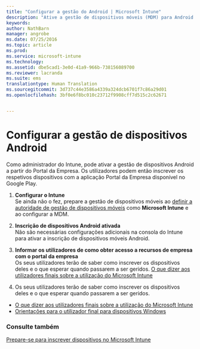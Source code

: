 ```yaml
---
title: "Configurar a gestão do Android | Microsoft Intune"
description: "Ative a gestão de dispositivos móveis (MDM) para Android e dispositivos KNOX com o Microsoft Intune."
keywords: 
author: NathBarn
manager: angrobe
ms.date: 07/25/2016
ms.topic: article
ms.prod: 
ms.service: microsoft-intune
ms.technology: 
ms.assetid: dbe5cad1-3e0d-41a9-966b-738156089700
ms.reviewer: lacranda
ms.suite: ems
translationtype: Human Translation
ms.sourcegitcommit: 3d737c44e3586a4339a324dcb6701f7c86a29d01
ms.openlocfilehash: 3bf0e6f8bc010c23712f9908cff7d515c2c62671


---
```


# Configurar a gestão de dispositivos Android
Como administrador do Intune, pode ativar a gestão de dispositivos Android a partir do Portal da Empresa. Os utilizadores podem então inscrever os respetivos dispositivos com a aplicação Portal da Empresa disponível no Google Play.

1.  **Configurar o Intune**<br>
    Se ainda não o fez, prepare a gestão de dispositivos móveis ao [definir a autoridade de gestão de dispositivos móveis](get-ready-to-enroll-devices-in-microsoft-intune.md#set-mobile-device-management-authority) como **Microsoft Intune** e ao configurar a MDM.

2.  **Inscrição de dispositivos Android ativada**<br>
    Não são necessárias configurações adicionais na consola do Intune para ativar a inscrição de dispositivos móveis Android.

3.  **Informar os utilizadores de como obter acesso a recursos de empresa com o portal da empresa**<br>
    Os seus utilizadores terão de saber como inscrever os dispositivos deles e o que esperar quando passarem a ser geridos. [O que dizer aos utilizadores finais sobre a utilização do Microsoft Intune](what-to-tell-your-end-users-about-using-microsoft-intune.md)

4.  Os seus utilizadores terão de saber como inscrever os dispositivos deles e o que esperar quando passarem a ser geridos.
  - [O que dizer aos utilizadores finais sobre a utilização do Microsoft Intune](what-to-tell-your-end-users-about-using-microsoft-intune.md)
  - [Orientações para o utilizador final para dispositivos Windows](../enduser/using-your-android-device-with-intune.md)

### Consulte também
[Prepare-se para inscrever dispositivos no Microsoft Intune](get-ready-to-enroll-devices-in-microsoft-intune.md)



<!--HONumber=Aug16_HO5-->


